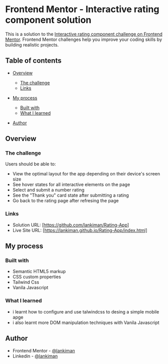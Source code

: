 # Frontend Mentor - Interactive rating component solution

This is a solution to the [Interactive rating component challenge on Frontend Mentor](https://www.frontendmentor.io/challenges/interactive-rating-component-koxpeBUmI). Frontend Mentor challenges help you improve your coding skills by building realistic projects.

## Table of contents

- [Overview](#overview)
  - [The challenge](#the-challenge)
  - [Links](#links)
- [My process](#my-process)

  - [Built with](#built-with)
  - [What I learned](#what-i-learned)

- [Author](#author)

## Overview

### The challenge

Users should be able to:

- View the optimal layout for the app depending on their device's screen size
- See hover states for all interactive elements on the page
- Select and submit a number rating
- See the "Thank you" card state after submitting a rating
- Go back to the rating page after refresing the page

### Links

- Solution URL: [https://github.com/lankiman/Rating-App]
- Live Site URL: [https://lankiman.github.io/Rating-App/index.html]

## My process

### Built with

- Semantic HTML5 markup
- CSS custom properties
- Tailwind Css
- Vanila Javascript

### What I learned

- i learnt how to configure and use talwindcss to desing a simple mobile apge
- i also learnt more DOM manipulation techniques with Vanila Javascript

## Author

- Frontend Mentor - [@lankiman](https://www.frontendmentor.io/profile/lakiman)
- Linkedin - [@lankiman](https://www.linkedin.com/in/marvellous-gboun)
